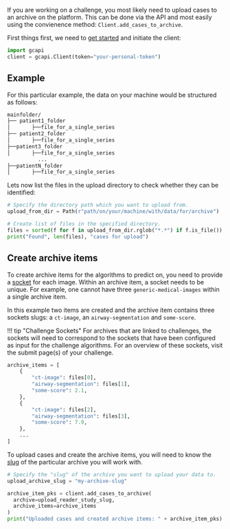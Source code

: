 If you are working on a challenge, you most likely need to upload cases to an archive on the platform. This can be done via the API and most easily using the convienence method: `Client.add_cases_to_archive`.

First things first, we need to [get started](../../getting-started.md) and initiate the client:

```Python
import gcapi
client = gcapi.Client(token="your-personal-token")
```


## Example
For this particular example, the data on your machine would be structured as follows:

```bash
mainfolder/
├── patient1_folder
│		├──file_for_a_single_series
├── patient2_folder
│		├──file_for_a_single_series
├──patient3_folder
│		├──file_for_a_single_series
          ...
├──patientN_folder
│		├──file_for_a_single_series
```

Lets now list the files in the upload directory to check whether they can be identified:
```python
# Specify the directory path which you want to upload from.
upload_from_dir = Path(r"path/on/your/machine/with/data/for/archive")

# Create list of files in the specified directory.
files = sorted(f for f in upload_from_dir.rglob("*.*") if f.is_file())
print("Found", len(files), "cases for upload")
```


## Create archive items

To create archive items for the algorithms to predict on, you need to provide a [socket](https://grand-challenge.org/documentation/interfaces/) for each image. Within an archive item, a socket needs to be unique. For example, one cannot have three `generic-medical-images` within a single archive item.

In this example two items are created and the archive item contains three sockets slugs: a `ct-image`, an `airway-segmentation` and `some-score`.

!!! tip "Challenge Sockets"
    For archives that are linked to challenges, the sockets will need to correspond to the sockets that have been configured as input for the challenge algorithms. For an overview of these sockets, visit the submit page(s) of your challenge.


```python
archive_items = [
    {
        "ct-image": files[0],
        "airway-segmentation": files[1],
        "some-score": 2.1,
    },
    {
        "ct-image": files[2],
        "airway-segmentation": files[3],
        "some-score": 7.9,
    },
    ...
]
```

To upload cases and create the archive items, you will need to know the [slug](../../getting-started.md#slugs) of the particular archive you will work with.

```python
# Specify the "slug" of the archive you want to upload your data to.
upload_archive_slug = "my-archive-slug"

archive_item_pks = client.add_cases_to_archive(
  archive=upload_reader_study_slug,
  archive_items=archive_items
)
print("Uploaded cases and created archive items: " + archive_item_pks)
```
